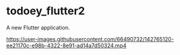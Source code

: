 # todoey_flutter2

A new Flutter application.




https://user-images.githubusercontent.com/66490732/142765120-ee21170c-e98b-4322-8e91-ad14a7d50324.mp4

